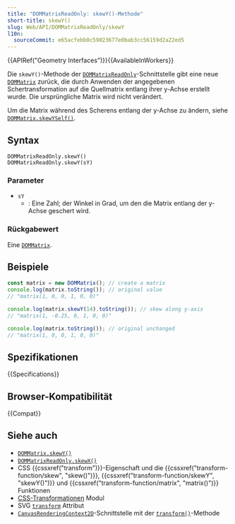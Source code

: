 ```yaml
---
title: "DOMMatrixReadOnly: skewY()-Methode"
short-title: skewY()
slug: Web/API/DOMMatrixReadOnly/skewY
l10n:
  sourceCommit: e65acfebb0c59023677e0bab3cc56159d2a22ed5
---
```


{{APIRef("Geometry Interfaces")}}{{AvailableInWorkers}}

Die `skewY()`-Methode der [`DOMMatrixReadOnly`](/de/docs/Web/API/DOMMatrixReadOnly)-Schnittstelle gibt eine neue [`DOMMatrix`](/de/docs/Web/API/DOMMatrix) zurück, die durch Anwenden der angegebenen Schertransformation auf die Quellmatrix entlang ihrer y-Achse erstellt wurde. Die ursprüngliche Matrix wird nicht verändert.

Um die Matrix während des Scherens entlang der y-Achse zu ändern, siehe [`DOMMatrix.skewYSelf()`](/de/docs/Web/API/DOMMatrix/skewYSelf).

## Syntax

```js-nolint
DOMMatrixReadOnly.skewY()
DOMMatrixReadOnly.skewY(sY)
```

### Parameter

- `sY`
  - : Eine Zahl; der Winkel in Grad, um den die Matrix entlang der y-Achse geschert wird.

### Rückgabewert

Eine [`DOMMatrix`](/de/docs/Web/API/DOMMatrix).

## Beispiele

```js
const matrix = new DOMMatrix(); // create a matrix
console.log(matrix.toString()); // original value
// "matrix(1, 0, 0, 1, 0, 0)"

console.log(matrix.skewY(14).toString()); // skew along y-axis
// "matrix(1, -0.25, 0, 1, 0, 0)"

console.log(matrix.toString()); // original unchanged
// "matrix(1, 0, 0, 1, 0, 0)"
```

## Spezifikationen

{{Specifications}}

## Browser-Kompatibilität

{{Compat}}

## Siehe auch

- [`DOMMatrix.skewY()`](/de/docs/Web/API/DOMMatrix/skewY)
- [`DOMMatrixReadOnly.skewX()`](/de/docs/Web/API/DOMMatrixReadOnly/skewX)
- CSS {{cssxref("transform")}}-Eigenschaft und die {{cssxref("transform-function/skew", "skew()")}}, {{cssxref("transform-function/skewY", "skewY()")}} und {{cssxref("transform-function/matrix", "matrix()")}} Funktionen
- [CSS-Transformationen](/de/docs/Web/CSS/CSS_transforms) Modul
- SVG [`transform`](/de/docs/Web/SVG/Attribute/transform) Attribut
- [`CanvasRenderingContext2D`](/de/docs/Web/API/CanvasRenderingContext2D)-Schnittstelle mit der [`transform()`](/de/docs/Web/API/CanvasRenderingContext2D/transform)-Methode
